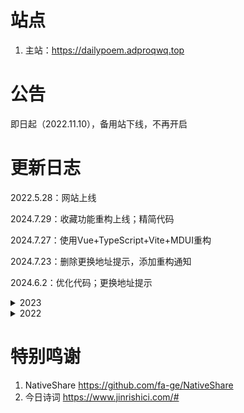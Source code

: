 # 站点

1. 主站：https://dailypoem.adproqwq.top

# 公告

即日起（2022.11.10），备用站下线，不再开启

# 更新日志

2022.5.28：网站上线

2024.7.29：收藏功能重构上线；精简代码

2024.7.27：使用Vue+TypeScript+Vite+MDUI重构

2024.7.23：删除更换地址提示，添加重构通知

2024.6.2：优化代码；更换地址提示

<details>
  <summary>2023</summary>
  2023.11.16：精简代码；删除工具箱

  2023.11.15：修改一处事实性文字错误

  2023.11.6：新增收藏模块；优化文件结构

  2023.8.21：修改分享模块部分文本

  2023.7.1：新增工具：末地要塞定位器

  2023.4.1：调整主页背景颜色

  2023.3.31：增加分享功能，安卓端仅QQ浏览器、UC浏览器可以，IOS端自行测试

  2023.3.29：新增诗句标签，并对应增加快捷复制按钮

  2023.2.11：精简“分享”代码；新增一个可关闭弹窗；适配手机页面；删除更新日志；更改按钮样式；修复手机访问弹窗被按钮遮挡的BUG
</details>

<details>
  <summary>2022</summary>
  2022.10.25：新增工具：黄帝纪年换算器

  2022.10.24：改进“换一句”代码

  2022.10.16：新增诗句自助查询

  2022.7.27：删除顶栏天气；添加网站图标

  2022.7.25：新增工具：球体积计算器；顶栏添加今日天气；美化按钮样式

  2022.7.7：新增工具箱，内置工具：格点多边形面积计算器

  2022.6.5：修改诗句搜索采用的网站为：古诗文网
</details>

# 特别鸣谢

1. NativeShare https://github.com/fa-ge/NativeShare
2. 今日诗词 https://www.jinrishici.com/#
